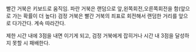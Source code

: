빨간 거북은 키보드로 움직임.
파란 거북은 랜덤으로 앞,왼쪽회전,오른쪽회전을 함(앞으로 가는 확률이 더 높다)
검정 거북은 빨간 거북의 죄표로 회전해서 랜덤한 거리를 앞으로 다가간다. 계속 따라간다.

제한 시간 내에 3점을 내면 이기게 되고, 검정 거북에게 잡히거나 시간 내 3점을 달성하지 못할 시 패배한다.